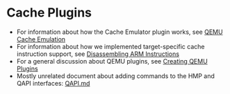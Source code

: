 # Cache Plugins

  * For information about how the Cache Emulator plugin works, see [QEMU Cache Emulation](cache-sim.md)
  * For information about how we implemented target-specific cache instruction support, see [Disassembling ARM Instructions](armdis.md)
  * For a general discussion about QEMU plugins, see [Creating QEMU Plugins](plugins.md)
  * Mostly unrelated document about adding commands to the HMP and QAPI interfaces: [QAPI.md](QAPI.md)
